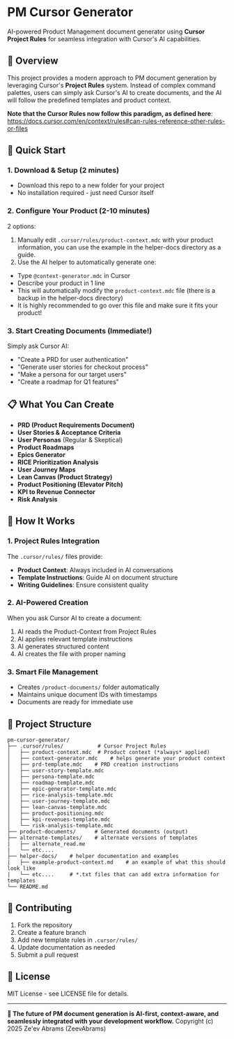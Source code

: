 # PM Cursor Generator

AI-powered Product Management document generator using **Cursor Project Rules** for seamless integration with Cursor's AI capabilities.

## 🎯 Overview

This project provides a modern approach to PM document generation by leveraging Cursor's **Project Rules** system. Instead of complex command palettes, users can simply ask Cursor's AI to create documents, and the AI will follow the predefined templates and product context.

**Note that the Cursor Rules now follow this paradigm, as defined here**: https://docs.cursor.com/en/context/rules#can-rules-reference-other-rules-or-files

## 🚀 Quick Start

### 1. **Download & Setup** (2 minutes)
- Download this repo to a new folder for your project
- No installation required - just need Cursor itself

### 2. **Configure Your Product** (2-10 minutes)
2 options: 
1. Manually edit `.cursor/rules/product-context.mdc` with your product information, you can use the example in the helper-docs directory as a guide.
2. Use the AI helper to automatically generate one:
- Type `@context-generator.mdc` in Cursor
- Describe your product in 1 line
- This will automatically modify the `product-context.mdc` file (there is a backup in the helper-docs directory)
- It is highly recommended to go over this file and make sure it fits your product!

### 3. **Start Creating Documents** (Immediate!)
Simply ask Cursor AI:
- "Create a PRD for user authentication"
- "Generate user stories for checkout process"
- "Make a persona for our target users"
- "Create a roadmap for Q1 features"

## 📋 What You Can Create

- **PRD (Product Requirements Document)**
- **User Stories & Acceptance Criteria**
- **User Personas** (Regular & Skeptical)
- **Product Roadmaps**
- **Epics Generator**
- **RICE Prioritization Analysis**
- **User Journey Maps**
- **Lean Canvas (Product Strategy)**
- **Product Positioning (Elevator Pitch)**
- **KPI to Revenue Connector**
- **Risk Analysis**



## 🎯 How It Works

### **1. Project Rules Integration**
The `.cursor/rules/` files provide:
- **Product Context**: Always included in AI conversations
- **Template Instructions**: Guide AI on document structure
- **Writing Guidelines**: Ensure consistent quality

### **2. AI-Powered Creation**
When you ask Cursor AI to create a document:
1. AI reads the Product-Context from Project Rules
2. AI applies relevant template instructions
3. AI generates structured content
4. AI creates the file with proper naming

### **3. Smart File Management**
- Creates `/product-documents/` folder automatically
- Maintains unique document IDs with timestamps
- Documents are ready for immediate use

## 📁 Project Structure

```
pm-cursor-generator/
├── .cursor/rules/           # Cursor Project Rules
│   ├── product-context.mdc  # Product context (*always* applied)
│   ├── context-generator.mdc    # helps generate your product context
│   ├── prd-template.mdc    # PRD creation instructions
│   ├── user-story-template.mdc
│   ├── persona-template.mdc
│   ├── roadmap-template.mdc
│   ├── epic-generator-template.mdc
│   ├── rice-analysis-template.mdc
│   ├── user-journey-template.mdc
│   ├── lean-canvas-template.mdc
│   ├── product-positioning.mdc
│   ├── kpi-revenues-template.mdc
│   └── risk-analysis-template.mdc
├── product-documents/      # Generated documents (output)
├── alternate-templates/    # alternate versions of templates
|   ├── alternate_read.me  
|   └── etc....
├── helper-docs/    # helper documentation and examples
|   ├── example-product-context.md    # an example of what this should look like  
|   └── etc....     # *.txt files that can add extra information for templates
└── README.md
```

## 🤝 Contributing

1. Fork the repository
2. Create a feature branch
3. Add new template rules in `.cursor/rules/`
4. Update documentation as needed
5. Submit a pull request

## 📄 License

MIT License - see LICENSE file for details.

---

**🎯 The future of PM document generation is AI-first, context-aware, and seamlessly integrated with your development workflow.** 
Copyright (c) 2025 Ze'ev Abrams (ZeevAbrams)